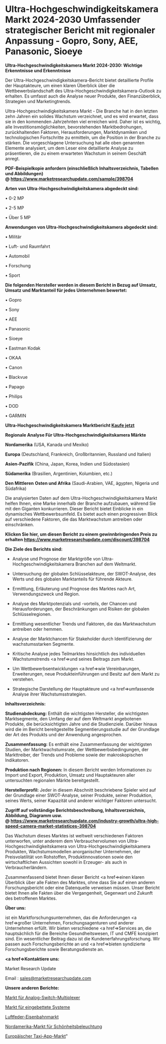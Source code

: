 # Ultra-Hochgeschwindigkeitskamera Markt 2024-2030 Umfassender strategischer Bericht mit regionaler Anpassung - Gopro, Sony, AEE, Panasonic, Sioeye

<strong>Ultra-Hochgeschwindigkeitskamera Markt 2024-2030: Wichtige Erkenntnisse und Erkenntnisse</strong>

Der Ultra-Hochgeschwindigkeitskamera-Bericht bietet detaillierte Profile der Hauptakteure, um einen klaren Überblick über die Wettbewerbslandschaft des Ultra-Hochgeschwindigkeitskamera-Outlook zu erhalten. Es umfasst auch die Analyse neuer Produkte, den Finanzüberblick, Strategien und Marketingtrends.

Ultra-Hochgeschwindigkeitskamera Markt - Die Branche hat in den letzten zehn Jahren ein solides Wachstum verzeichnet, und es wird erwartet, dass sie in den kommenden Jahrzehnten viel erreichen wird. Daher ist es wichtig, alle Investitionsmöglichkeiten, bevorstehenden Marktbedrohungen, zurückhaltenden Faktoren, Herausforderungen, Marktdynamiken und technologischen Fortschritte zu ermitteln, um die Position in der Branche zu stärken. Die vorgeschlagene Untersuchung hat alle oben genannten Elemente analysiert, um dem Leser eine detaillierte Analyse zu präsentieren, die zu einem erwarteten Wachstum in seinem Geschäft anregt.

<strong><b>PDF-Beispielkopie anfordern (einschließlich Inhaltsverzeichnis, Tabellen und Abbildungen) @ </b></strong><strong><a href=https://www.marketresearchupdate.com/sample/398704><strong>https://www.marketresearchupdate.com/sample/398704</u></a></strong></strong>

<strong>Arten von Ultra-Hochgeschwindigkeitskamera abgedeckt sind:</strong>

• 0-2 MP

• 2-5 MP

• Über 5 MP

<strong>Anwendungen von Ultra-Hochgeschwindigkeitskamera abgedeckt sind:</strong>

• Militär

• Luft- und Raumfahrt

• Automobil

• Forschung

• Sport

<strong>Die folgenden Hersteller werden in diesem Bericht in Bezug auf Umsatz, Umsatz und Marktanteil für jedes Unternehmen bewertet:</strong>

• Gopro

• Sony

• AEE

• Panasonic

• Sioeye

• Eastman Kodak

• OKAA

• Canon

• Blackvue

• Papago

• Philips

• DOD

• GARMIN

<strong>Ultra-Hochgeschwindigkeitskamera Marktbericht <a href=https://www.marketresearchupdate.com/buynow/398704>Kaufe jetzt</a></strong>

<strong>Regionale Analyse Für Ultra-Hochgeschwindigkeitskamera Märkte</strong>

<strong>Nordamerika</strong> (USA, Kanada und Mexiko)

<strong>Europa</strong> (Deutschland, Frankreich, Großbritannien, Russland und Italien)

<strong>Asien-Pazifik</strong> (China, Japan, Korea, Indien und Südostasien)

<strong>Südamerika</strong> (Brasilien, Argentinien, Kolumbien, etc.)

<strong>Den Mittleren</strong> <strong>Osten und Afrika</strong> (Saudi-Arabien, VAE, ägypten, Nigeria und Südafrika)

Die analysierten Daten auf dem Ultra-Hochgeschwindigkeitskamera Markt helfen Ihnen, eine Marke innerhalb der Branche aufzubauen, während Sie mit den Giganten konkurrieren. Dieser Bericht bietet Einblicke in ein dynamisches Wettbewerbsumfeld. Es bietet auch einen progressiven Blick auf verschiedene Faktoren, die das Marktwachstum antreiben oder einschränken.

<strong>Klicken Sie hier, um diesen Bericht zu einem gewinnbringenden Preis zu erhalten
</strong><strong><a href=https://www.marketresearchupdate.com/discount/398704>https://www.marketresearchupdate.com/discount/398704</b></u></strong></a>

<strong>Die Ziele des Berichts sind:</strong>

- Analyse und Prognose der Marktgröße von Ultra-Hochgeschwindigkeitskamera Branchen auf dem Weltmarkt.

- Untersuchung der globalen Schlüsselakteure, der SWOT-Analyse, des Werts und des globalen Marktanteils für führende Akteure.

- Ermittlung, Erläuterung und Prognose des Marktes nach Art, Verwendungszweck und Region.

- Analyse des Marktpotenzials und -vorteils, der Chancen und Herausforderungen, der Beschränkungen und Risiken der globalen Schlüsselregionen.

- Ermittlung wesentlicher Trends und Faktoren, die das Marktwachstum antreiben oder hemmen.

- Analyse der Marktchancen für Stakeholder durch Identifizierung der wachstumsstarken Segmente.

- Kritische Analyse jedes Teilmarktes hinsichtlich des individuellen Wachstumstrends <a href=>und</a> seines Beitrags zum Markt.

- Um Wettbewerbsentwicklungen <a href=>wie</a> Vereinbarungen, Erweiterungen, neue Produkteinführungen und Besitz auf dem Markt zu verstehen.

- Strategische Darstellung der Hauptakteure und <a href=>umfas</a>sende Analyse ihrer Wachstumsstrategien.

<strong>Inhaltsverzeichnis:</strong>

<strong>Studienabdeckung:</strong> Enthält die wichtigsten Hersteller, die wichtigsten Marktsegmente, den Umfang der auf dem Weltmarkt angebotenen Produkte, die berücksichtigten Jahre und die Studienziele. Darüber hinaus wird die im Bericht bereitgestellte Segmentierungsstudie auf der Grundlage der Art des Produkts und der Anwendung angesprochen.

<strong>Zusammenfassung:</strong> Es enthält eine Zusammenfassung der wichtigsten Studien, der Marktwachstumsrate, der Wettbewerbsbedingungen, der Markttreiber, der Trends und Probleme sowie der makroskopischen Indikatoren.

<strong>Produktion nach Regionen:</strong> In diesem Bericht werden Informationen zu Import und Export, Produktion, Umsatz und Hauptakteuren aller untersuchten regionalen Märkte bereitgestellt.

<strong>Herstellerprofil:</strong> Jeder in diesem Abschnitt beschriebene Spieler wird auf der Grundlage einer SWOT-Analyse, seiner Produkte, seiner Produktion, seines Werts, seiner Kapazität und anderer wichtiger Faktoren untersucht.

<strong><b>Zugriff auf vollständige Berichtsbeschreibung, Inhaltsverzeichnis, Abbildung, Diagramm usw. @ </b></strong><strong><a href=https://www.marketresearchupdate.com/industry-growth/ultra-high-speed-camera-market-statistices-398704>https://www.marketresearchupdate.com/industry-growth/ultra-high-speed-camera-market-statistices-398704</a></strong>

Das Wachstum dieses Marktes ist weltweit verschiedenen Faktoren unterworfen, unter anderem dem Verbrauchervolumen von Ultra-Hochgeschwindigkeitskamera von Ultra-Hochgeschwindigkeitskamera Produkten, Wachstumsmodellen anorganischer Unternehmen, der Preisvolatilität von Rohstoffen, Produktinnovationen sowie den wirtschaftlichen Aussichten sowohl in Erzeuger- als auch in Verbraucherländern.

Zusammenfassend bietet Ihnen dieser Bericht <a href=>einen</a> klaren Überblick über alle Fakten des Marktes, ohne dass Sie auf einen anderen Forschungsbericht oder eine Datenquelle verweisen müssen. Unser Bericht bietet Ihnen alle Fakten über die Vergangenheit, Gegenwart und Zukunft des betroffenen Marktes.

<strong>Über uns:</strong>

 ist ein Marktforschungsunternehmen, das die Anforderungen <a href=>großer</a> Unternehmen, Forschungsagenturen und anderer Unternehmen erfüllt. Wir bieten verschiedene <a href=>Services</a> an, die hauptsächlich für die Bereiche Gesundheitswesen, IT und CMFE konzipiert sind. Ein wesentlicher Beitrag dazu ist die Kundenerfahrungsforschung. Wir passen auch Forschungsberichte an und <a href=>bieten</a> syndizierte Forschungsberichte sowie Beratungsdienste an.

<strong><a href=>Kontaktiere uns:</a></strong>

Market Research Update

Email : sales@marketresearchupdate.com

<strong>Unsere anderen Berichte:</strong>

<a href=https://www.linkedin.com/pulse/analog-switch-multiplexers-market-2023-trends>Markt für Analog-Switch-Multiplexer</a>

<a href=https://www.linkedin.com/pulse/embedded-system-market-report-2023-top-company>Markt für eingebettete Systeme</a>

<a href=https://www.linkedin.com/pulse/air-spring-railroad-market-outlooks-2023-size>Luftfeder-Eisenbahnmarkt</a>

<a href=https://www.linkedin.com/pulse/north-america-beauty-lighting-market-new-report>Nordamerika-Markt für Schönheitsbeleuchtung</a>

<a href=https://www.linkedin.com/pulse/europe-taxi-app-market-2023-challenges-business>Europäischer Taxi-App-Markt</a>"
